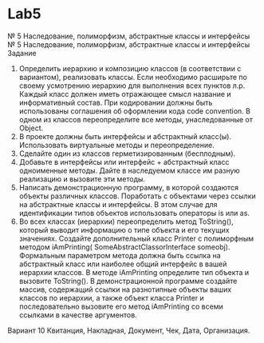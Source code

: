 # Lab5
№ 5 Наследование, полиморфизм, абстрактные классы и  интерфейсы
№ 5 Наследование, полиморфизм, абстрактные классы и  интерфейсы
Задание
1)	Определить иерархию и композицию классов (в соответствии с вариантом), реализовать классы. Если необходимо расширьте по своему усмотрению  иерархию для выполнения всех пунктов л.р. 
Каждый класс должен иметь отражающее смысл название и информативный состав.    При кодировании должны быть использованы соглашения об оформлении кода code convention.
В одном из классов переопределите все методы, унаследованные от Object.
2)	В проекте должны быть интерфейсы и абстрактный класс(ы).  Использовать виртуальные методы и переопределение.
3)	Сделайте один из классов герметизированным  (бесплодным).
4)	Добавьте в интерфейсы или интерфейс + абстрактный класс одноименные методы. Дайте в наследуемом классе им разную реализацию и вызовите эти методы.
5)	Написать демонстрационную программу, в которой создаются объекты различных классов. Поработать с объектами через ссылки на абстрактные классы и интерфейсы. В этом случае для идентификации типов объектов использовать операторы is или as.
6)	Во всех классах (иерархии) переопределить метод ToString(), который выводит информацию о типе объекта и его текущих значениях. Создайте дополнительный класс Printer c полиморфным методом iAmPrinting( SomeAbstractClassorInterface  someobj). Формальным параметром метода должна быть ссылка на абстрактный класс или наиболее общий интерфейс в вашей иерархии классов. В методе iAmPrinting определите тип объекта и вызовите  ToString().  В демонстрационной программе создайте массив, содержащий ссылки на разнотипные объекты ваших классов по иерархии, а также объект класса Printer  и последовательно вызовите его метод iAmPrinting  со всеми ссылками в качестве аргументов.

Вариант 10	Квитанция, Накладная, Документ, Чек, Дата, Организация.
